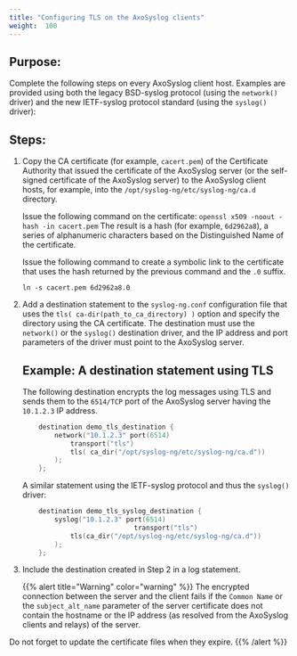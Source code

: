 ```yaml
---
title: "Configuring TLS on the AxoSyslog clients"
weight:  100
---
```

<!-- DISCLAIMER: This file is based on the syslog-ng Open Source Edition documentation https://github.com/balabit/syslog-ng-ose-guides/commit/2f4a52ee61d1ea9ad27cb4f3168b95408fddfdf2 and is used under the terms of The syslog-ng Open Source Edition Documentation License. The file has been modified by Axoflow. -->


## Purpose:

Complete the following steps on every AxoSyslog client host. Examples are provided using both the legacy BSD-syslog protocol (using the `network()` driver) and the new IETF-syslog protocol standard (using the `syslog()` driver):



## Steps:

1.  Copy the CA certificate (for example, `cacert.pem`) of the Certificate Authority that issued the certificate of the AxoSyslog server (or the self-signed certificate of the AxoSyslog server) to the AxoSyslog client hosts, for example, into the `/opt/syslog-ng/etc/syslog-ng/ca.d` directory.
    
    Issue the following command on the certificate: `openssl x509 -noout -hash -in cacert.pem` The result is a hash (for example, `6d2962a8`), a series of alphanumeric characters based on the Distinguished Name of the certificate.
    
    Issue the following command to create a symbolic link to the certificate that uses the hash returned by the previous command and the `.0` suffix.
    
    `ln -s cacert.pem 6d2962a8.0`

2.  Add a destination statement to the `syslog-ng.conf` configuration file that uses the `tls( ca-dir(path_to_ca_directory) )` option and specify the directory using the CA certificate. The destination must use the `network()` or the `syslog()` destination driver, and the IP address and port parameters of the driver must point to the AxoSyslog server.
    
    
    ## Example: A destination statement using TLS
    
    The following destination encrypts the log messages using TLS and sends them to the `6514/TCP` port of the AxoSyslog server having the `10.1.2.3` IP address.
    
    ```c
        destination demo_tls_destination {
            network("10.1.2.3" port(6514)
                transport("tls")
                tls( ca_dir("/opt/syslog-ng/etc/syslog-ng/ca.d"))
            );
        };
    ```
    
    A similar statement using the IETF-syslog protocol and thus the `syslog()` driver:
    
    ```c
        destination demo_tls_syslog_destination {
            syslog("10.1.2.3" port(6514)
                                transport("tls")
                tls(ca_dir("/opt/syslog-ng/etc/syslog-ng/ca.d"))
            );
        };
    ```
    

3.  Include the destination created in Step 2 in a log statement.
    
    {{% alert title="Warning" color="warning" %}}
The encrypted connection between the server and the client fails if the `Common Name` or the `subject_alt_name` parameter of the server certificate does not contain the hostname or the IP address (as resolved from the AxoSyslog clients and relays) of the server.
    
Do not forget to update the certificate files when they expire.
    {{% /alert %}}

